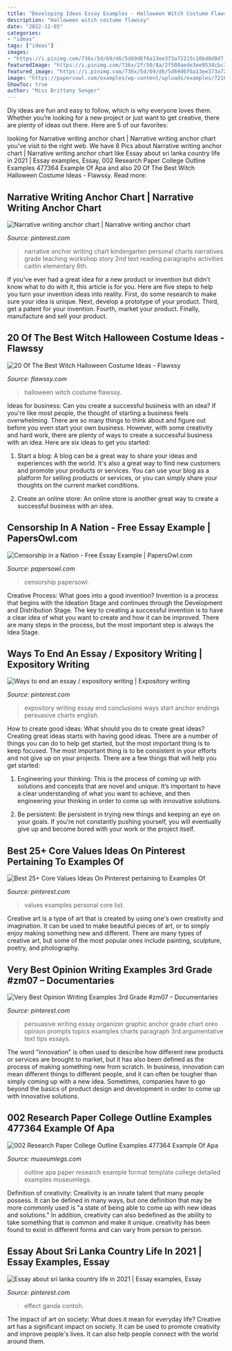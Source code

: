 ```yaml
---
title: "Developing Ideas Essay Examples - Halloween Witch Costume Flawssy"
description: "Halloween witch costume flawssy"
date: "2022-12-05"
categories:
- "ideas"
tags: ["ideas"]
images:
- "https://i.pinimg.com/736x/5d/69/d6/5d69d6f6a13ee373a72215c10bd8d0d7.jpg"
featuredImage: "https://i.pinimg.com/736x/2f/50/8a/2f508aede3ee9534cbc3b3bc87a3a645--expository-writing-notebook.jpg"
featured_image: "https://i.pinimg.com/736x/5d/69/d6/5d69d6f6a13ee373a72215c10bd8d0d7.jpg"
image: "https://papersowl.com/examples/wp-content/uploads/examples/72164-image-example.png"
ShowToc: true
author: "Miss Brittany Senger"
---
```



Diy ideas are fun and easy to follow, which is why everyone loves them. Whether you’re looking for a new project or just want to get creative, there are plenty of ideas out there. Here are 5 of our favorites: 

	

		
looking for Narrative writing anchor chart | Narrative writing anchor chart you've visit to the right web. We have 8 Pics about Narrative writing anchor chart | Narrative writing anchor chart like Essay about sri lanka country life in 2021 | Essay examples, Essay, 002 Research Paper College Outline Examples 477364 Example Of Apa and also 20 Of The Best Witch Halloween Costume Ideas - Flawssy. Read more:
		
    
## Narrative Writing Anchor Chart | Narrative Writing Anchor Chart

<img loading=lazy src="https://i.pinimg.com/736x/5d/69/d6/5d69d6f6a13ee373a72215c10bd8d0d7.jpg" onerror="this.onerror=null;this.src='https://tse1.mm.bing.net/th?id=OIP.2L13iUbrqHGRZa9fDsD5KAHaJ3&amp;pid=15.1';" alt="Narrative writing anchor chart | Narrative writing anchor chart">

_Source: pinterest.com_

>narrative anchor writing chart kindergarten personal charts narratives grade teaching workshop story 2nd text reading paragraphs activities caitlin elementary 6th. 

	

If you've ever had a great idea for a new product or invention but didn't know what to do with it, this article is for you. Here are five steps to help you turn your invention ideas into reality. First, do some research to make sure your idea is unique. Next, develop a prototype of your product. Third, get a patent for your invention. Fourth, market your product. Finally, manufacture and sell your product.

    
## 20 Of The Best Witch Halloween Costume Ideas - Flawssy

<img loading=lazy src="http://flawssy.com/wp-content/uploads/2016/06/Witch-costume-for-halloween.jpg" onerror="this.onerror=null;this.src='https://tse4.mm.bing.net/th?id=OIP.pAz3_5cwgJjeeuE8g9CvmQHaK1&amp;pid=15.1';" alt="20 Of The Best Witch Halloween Costume Ideas - Flawssy">

_Source: flawssy.com_

>halloween witch costume flawssy. 

	

Ideas for business: Can you create a successful business with an idea?
If you're like most people, the thought of starting a business feels overwhelming. There are so many things to think about and figure out before you even start your own business. However, with some creativity and hard work, there are plenty of ways to create a successful business with an idea. Here are six ideas to get you started:
1) Start a blog: A blog can be a great way to share your ideas and experiences with the world. It's also a great way to find new customers and promote your products or services. You can use your blog as a platform for selling products or services, or you can simply share your thoughts on the current market conditions.

2) Create an online store: An online store is another great way to create a successful business with an idea.

    
## Censorship In A Nation - Free Essay Example | PapersOwl.com

<img loading=lazy src="https://papersowl.com/examples/wp-content/uploads/examples/72164-image-example.png" onerror="this.onerror=null;this.src='https://tse1.mm.bing.net/th?id=OIP.pY1B1WJxdGZ3qXiqrDNL4QHaKb&amp;pid=15.1';" alt="Censorship in a Nation - Free Essay Example | PapersOwl.com">

_Source: papersowl.com_

>censorship papersowl. 

	

Creative Process: What goes into a good invention?
Invention is a process that begins with the Ideation Stage and continues through the Development and Distribution Stage. The key to creating a successful invention is to have a clear idea of what you want to create and how it can be improved. There are many steps in the process, but the most important step is always the Idea Stage.

    
## Ways To End An Essay / Expository Writing | Expository Writing

<img loading=lazy src="https://i.pinimg.com/736x/2f/50/8a/2f508aede3ee9534cbc3b3bc87a3a645--expository-writing-notebook.jpg" onerror="this.onerror=null;this.src='https://tse4.mm.bing.net/th?id=OIP.FgNSzRWoAayCtGde3tvcxgHaJ3&amp;pid=15.1';" alt="Ways to end an essay / expository writing | Expository writing">

_Source: pinterest.com_

>expository writing essay end conclusions ways start anchor endings persuasive charts english. 

	

How to create good ideas: What should you do to create great ideas?
Creating great ideas starts with having good ideas. There are a number of things you can do to help get started, but the most important thing is to keep focused. The most important thing is to be consistent in your efforts and not give up on your projects. There are a few things that will help you get started:
1. Engineering your thinking: This is the process of coming up with solutions and concepts that are novel and unique. It’s important to have a clear understanding of what you want to achieve, and then engineering your thinking in order to come up with innovative solutions.

2. Be persistent: Be persistent in trying new things and keeping an eye on your goals. If you’re not constantly pushing yourself, you will eventually give up and become bored with your work or the project itself.


    
## Best 25+ Core Values Ideas On Pinterest Pertaining To Examples Of

<img loading=lazy src="https://i.pinimg.com/736x/83/29/41/832941058413cbed568ebbe409815e99.jpg" onerror="this.onerror=null;this.src='https://tse1.mm.bing.net/th?id=OIP.ajDIfWt0j_TNKcmROifWEgHaKL&amp;pid=15.1';" alt="Best 25+ Core Values Ideas On Pinterest pertaining to Examples Of">

_Source: pinterest.com_

>values examples personal core list. 

	

Creative art is a type of art that is created by using one's own creativity and imagination. It can be used to make beautiful pieces of art, or to simply enjoy making something new and different. There are many types of creative art, but some of the most popular ones include painting, sculpture, poetry, and photography.

    
## Very Best Opinion Writing Examples 3rd Grade #zm07 – Documentaries

<img loading=lazy src="https://i.pinimg.com/736x/af/86/f7/af86f7c58b8c1ea74b1d2705975bb881.jpg" onerror="this.onerror=null;this.src='https://tse3.mm.bing.net/th?id=OIP.SzkTzIKAz1mXRDmLE8jYhAHaJ3&amp;pid=15.1';" alt="Very Best Opinion Writing Examples 3rd Grade #zm07 – Documentaries">

_Source: pinterest.com_

>persuasive writing essay organizer graphic anchor grade chart oreo opinion prompts topics examples charts paragraph 3rd argumentative text tips essays. 

	

The word "innovation" is often used to describe how different new products or services are brought to market, but it has also been defined as the process of making something new from scratch. In business, innovation can mean different things to different people, and it can often be tougher than simply coming up with a new idea. Sometimes, companies have to go beyond the basics of product design and development in order to come up with innovative solutions.

    
## 002 Research Paper College Outline Examples 477364 Example Of Apa

<img loading=lazy src="https://www.museumlegs.com/g/017-example-of-apa-outline-for-research-paper-template-inspirational-best-s-detailed-format.png" onerror="this.onerror=null;this.src='https://tse2.mm.bing.net/th?id=OIP.5mNBuZOtT1vRQCbsG0iPYgHaKd&amp;pid=15.1';" alt="002 Research Paper College Outline Examples 477364 Example Of Apa">

_Source: museumlegs.com_

>outline apa paper research example format template college detailed examples museumlegs. 

	

Definition of creativity:
Creativity is an innate talent that many people possess. It can be defined in many ways, but one definition that may be more commonly used is "a state of being able to come up with new ideas and solutions." In addition, creativity can also bedefined as the ability to take something that is common and make it unique. creativity has been found to exist in different forms and can vary from person to person.

    
## Essay About Sri Lanka Country Life In 2021 | Essay Examples, Essay

<img loading=lazy src="https://i.pinimg.com/736x/17/3c/c8/173cc8c937d6cd87597b867845247299.jpg" onerror="this.onerror=null;this.src='https://tse2.mm.bing.net/th?id=OIP.J-Y6E6Ydj6xdRrm4s5lqJQHaLH&amp;pid=15.1';" alt="Essay about sri lanka country life in 2021 | Essay examples, Essay">

_Source: pinterest.com_

>effect ganda contoh. 

	

The impact of art on society: What does it mean for everyday life?
Creative art has a significant impact on society. It can be used to promote creativity and improve people's lives. It can also help people connect with the world around them.

